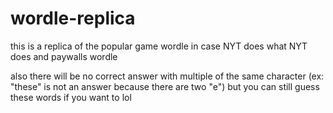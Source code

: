 # wordle-replica

this is a replica of the popular game wordle in case NYT does what NYT does and paywalls wordle

also there will be no correct answer with multiple of the same character (ex: "these" is not an answer because there are two "e")
but you can still guess these words if you want to lol
